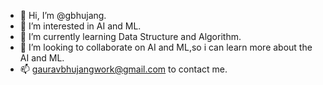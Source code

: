- 👋 Hi, I’m @gbhujang.
- 👀 I’m interested in AI and ML.
- 🌱 I’m currently learning Data Structure and Algorithm.
- 💞️ I’m looking to collaborate on AI and ML,so i can  learn more about the AI and ML. 
- 📫 gauravbhujangwork@gmail.com to contact me.


